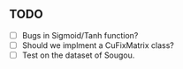 TODO
------------

- [ ] Bugs in Sigmoid/Tanh function?
- [ ] Should we implment a CuFixMatrix class?
- [ ] Test on the dataset of Sougou.
